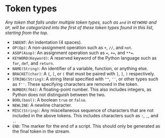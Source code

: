 # Token types

*Any token that falls under multiple token types, such as `and` in `KEYWORD` and `OP`, will be categorized into the first of these token types found in this list, starting from the top.*

- `INDENT`: An indentation (4 spaces).
- `OP(Op)`: A non-assignment operation such as `+`, `//`, and `not`.
- `ASOP(Asop)`: An assignment operation such as `=`, `+=`, and `**=`.
- `KEYWORD(Keyword)`: A reserved keyword of the Python language such as `for`, `def`, and `return`.
- `NAME(String)`: An identifier of a variable, function, or anything else.
- `BRACKET(char)`: A `{`, `[`, or `(` that must be paired with `}`, `]`, `)` respectively.
- `STRING(String)`: A string literal specified with `""`, `''`, or other types such as `f''`. These specifying characters are removed in the token.
- `NUMBER(f64)`: A floating-point number. This also includes integers, as Python does not distinguish between the two.
- `BOOL(bool)`: A boolean `true` or `false`.
- `NEWLINE`: A newline character.
- `MISC(String)`: Any miscellaneous sequence of characters that are not included in the above tokens. This includes characters such as `:`, `,`, and `.`.
- `END`: The marker for the end of a script. This should only be generated as the final token in the stream.

